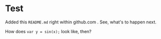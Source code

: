 Test
====

Added this `README.md` right within github.com . See, what's to happen next.

How does `var y = sin(x);` look like, then? 
